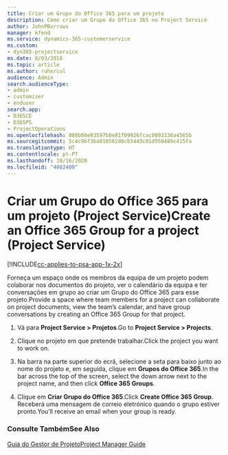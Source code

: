 ```yaml
---
title: Criar um Grupo do Office 365 para um projeto
description: Como criar um Grupo do Office 365 no Project Service
author: JohnPBurrows
manager: kfend
ms.service: dynamics-365-customerservice
ms.custom:
- dyn365-projectservice
ms.date: 8/03/2018
ms.topic: article
ms.author: ruhercul
audience: Admin
search.audienceType:
- admin
- customizer
- enduser
search.app:
- D365CE
- D365PS
- ProjectOperations
ms.openlocfilehash: 080b00e03597b0e81f09926fcac0093136a4565b
ms.sourcegitcommit: 5c4c9bf3ba018562d6cb3443c01d550489c415fa
ms.translationtype: HT
ms.contentlocale: pt-PT
ms.lasthandoff: 10/16/2020
ms.locfileid: "4082409"
---
```

# <a name="create-an-office-365-group-for-a-project-project-service"></a><span data-ttu-id="fd1df-103">Criar um Grupo do Office 365 para um projeto (Project Service)</span><span class="sxs-lookup"><span data-stu-id="fd1df-103">Create an Office 365 Group for a project (Project Service)</span></span>

[!INCLUDE[cc-applies-to-psa-app-1x-2x](../includes/cc-applies-to-psa-app-1x-2x.md)]

<span data-ttu-id="fd1df-104">Forneça um espaço onde os membros da equipa de um projeto podem colaborar nos documentos do projeto, ver o calendário da equipa e ter conversações em grupo ao criar um Grupo do Office 365 para esse projeto.</span><span class="sxs-lookup"><span data-stu-id="fd1df-104">Provide a space where team members for a project can collaborate on project documents, view the team’s calendar, and have group conversations by creating an Office 365 Group for that project.</span></span>  
  
1.  <span data-ttu-id="fd1df-105">Vá para **Project Service > Projetos**.</span><span class="sxs-lookup"><span data-stu-id="fd1df-105">Go to **Project Service > Projects**.</span></span>  
  
2.  <span data-ttu-id="fd1df-106">Clique no projeto em que pretende trabalhar.</span><span class="sxs-lookup"><span data-stu-id="fd1df-106">Click the project you want to work on.</span></span>  
  
3.  <span data-ttu-id="fd1df-107">Na barra na parte superior do ecrã, selecione a seta para baixo junto ao nome do projeto e, em seguida, clique em **Grupos do Office 365**.</span><span class="sxs-lookup"><span data-stu-id="fd1df-107">In the bar across the top of the screen, select the down arrow next to the project name, and then click **Office 365 Groups**.</span></span>  
  
4.  <span data-ttu-id="fd1df-108">Clique em **Criar Grupo do Office 365**.</span><span class="sxs-lookup"><span data-stu-id="fd1df-108">Click **Create Office 365 Group**.</span></span> <span data-ttu-id="fd1df-109">Receberá uma mensagem de correio eletrónico quando o grupo estiver pronto.</span><span class="sxs-lookup"><span data-stu-id="fd1df-109">You’ll receive an email when your group is ready.</span></span>  
  
### <a name="see-also"></a><span data-ttu-id="fd1df-110">Consulte Também</span><span class="sxs-lookup"><span data-stu-id="fd1df-110">See Also</span></span>  
 [<span data-ttu-id="fd1df-111">Guia do Gestor de Projeto</span><span class="sxs-lookup"><span data-stu-id="fd1df-111">Project Manager Guide</span></span>](../psa/project-manager-guide.md)
